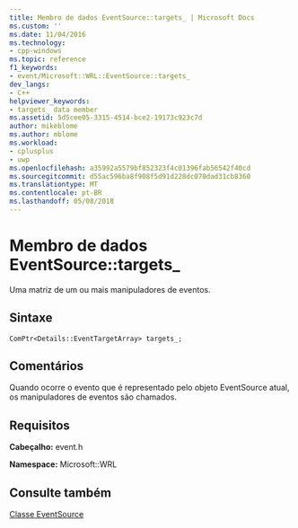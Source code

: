 ```yaml
---
title: Membro de dados EventSource::targets_ | Microsoft Docs
ms.custom: ''
ms.date: 11/04/2016
ms.technology:
- cpp-windows
ms.topic: reference
f1_keywords:
- event/Microsoft::WRL::EventSource::targets_
dev_langs:
- C++
helpviewer_keywords:
- targets_ data member
ms.assetid: 5d5cee05-3315-4514-bce2-19173c923c7d
author: mikeblome
ms.author: mblome
ms.workload:
- cplusplus
- uwp
ms.openlocfilehash: a35992a5579bf852323f4c01396fab56542f40cd
ms.sourcegitcommit: d55ac596ba8f908f5d91d228dc070dad31cb8360
ms.translationtype: MT
ms.contentlocale: pt-BR
ms.lasthandoff: 05/08/2018
---
```

# <a name="eventsourcetargets-data-member"></a>Membro de dados EventSource::targets_
Uma matriz de um ou mais manipuladores de eventos.  
  
## <a name="syntax"></a>Sintaxe  
  
```  
ComPtr<Details::EventTargetArray> targets_;  
```  
  
## <a name="remarks"></a>Comentários  
 Quando ocorre o evento que é representado pelo objeto EventSource atual, os manipuladores de eventos são chamados.  
  
## <a name="requirements"></a>Requisitos  
 **Cabeçalho:** event.h  
  
 **Namespace:** Microsoft::WRL
 
 ## <a name="see-also"></a>Consulte também
 [Classe EventSource](../windows/eventsource-class.md)